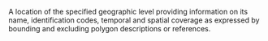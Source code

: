 A location of the specified geographic level providing information on its name, identification codes, temporal and spatial coverage as expressed by bounding and excluding polygon descriptions or references.